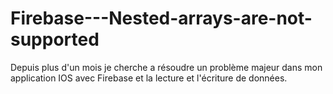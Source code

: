 # Firebase---Nested-arrays-are-not-supported
Depuis plus d'un mois je cherche a résoudre un problème majeur dans mon application IOS avec Firebase et la lecture et l'écriture de données.
